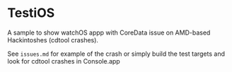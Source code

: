 # TestiOS

A sample to show watchOS appp with CoreData issue on AMD-based Hackintoshes (cdtool crashes). 

See `issues.md` for example of the crash or simply build the test targets and look for cdtool crashes in Console.app
